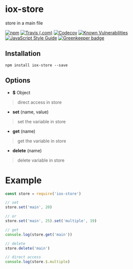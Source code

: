 # iox-store
 store in a main file

[![npm](https://img.shields.io/npm/v/iox-store.svg?style=flat-square)](https://www.npmjs.com/package/iox-store)
[![Travis (.com)](https://img.shields.io/travis/com/io-extreme/iox-store.svg?style=flat-square)](https://travis-ci.com/io-extreme/iox-store/)
[![Codecov](https://img.shields.io/codecov/c/github/io-extreme/iox-store.svg?style=flat-square)](https://codecov.io/gh/io-extreme/iox-store)
[![Known Vulnerabilities](https://snyk.io/test/github/io-extreme/iox-store/badge.svg?style=flat-square)](https://snyk.io/test/github/io-extreme/iox-store)
[![JavaScript Style Guide](https://img.shields.io/badge/code_style-standard-brightgreen.svg?style=flat-square)](https://standardjs.com) [![Greenkeeper badge](https://badges.greenkeeper.io/io-extreme/iox-store.svg)](https://greenkeeper.io/)

## Installation
```
npm install iox-store --save
```
## Options

- **$** Object  
> direct access in store

- **set** (name, value)  
> set the variable in store

- **get** (name)  
> get the variable in store

- **delete** (name)  
> delete variable in store   

# Example

``` javascript
const store = require('iox-store')

// set
store.set('main', 20)

// or
store.set('main', 25).set('multiple', 19)

// get
console.log(store.get('main'))

// delete
store.delete('main')

// direct access
console.log(store.$.multiple)
```
